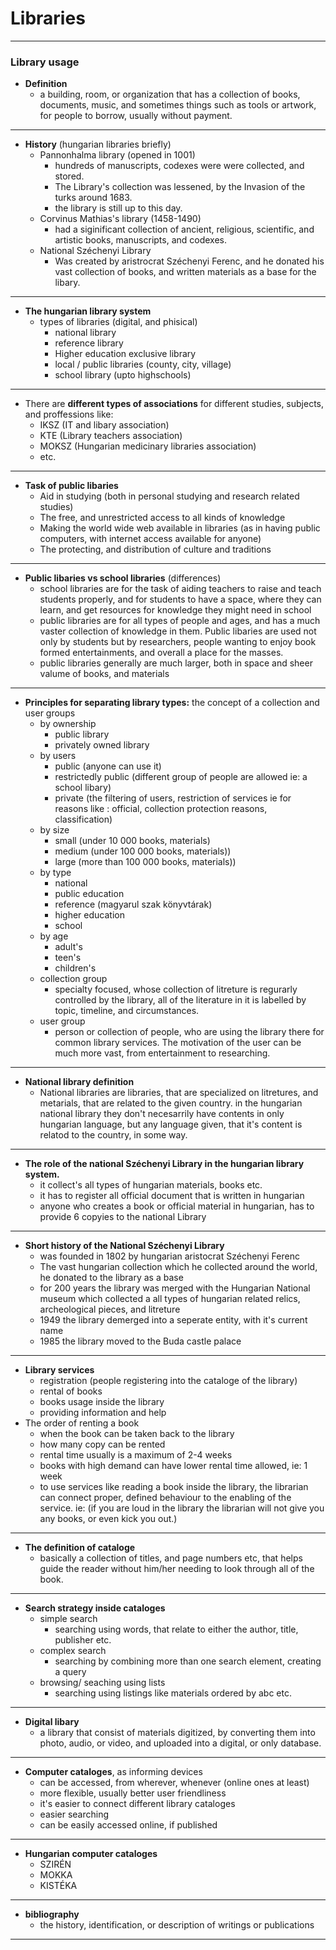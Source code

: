 # Libraries
---
### Library usage
- **Definition**
	- a building, room, or organization that has a collection of books, documents, music, and sometimes things such as tools or artwork, for people to borrow, usually without payment.
---
- **History** (hungarian libraries briefly)
	- Pannonhalma library (opened in 1001)
		- hundreds of manuscripts, codexes were were collected, and stored.
		- The Library's collection was lessened, by the Invasion of the turks around 1683.
		- the library is still up to this day.
	- Corvinus Mathias's library (1458-1490) 
		- had a siginificant collection of ancient, religious, scientific, and artistic books, manuscripts, and codexes.
	- National Széchenyi Library
		- Was created by aristrocrat Széchenyi Ferenc, and he donated his vast collection of books, and written materials as a base for the libary.
---
- **The hungarian library system**
	- types of libraries (digital, and phisical)
		- national library
		- reference library
		- Higher education exclusive library
		- local / public libraries (county, city, village) 
		- school library (upto highschools)
---
- There are **different types of associations** for different studies, subjects, and proffessions like:
	- IKSZ (IT and libary association)
	- KTE (Library teachers association)
	- MOKSZ (Hungarian medicinary libraries association)
	- etc.
---
- **Task of public libaries**
	- Aid in studying (both in personal studying and research related studies)
	- The free, and unrestricted access to all kinds of knowledge
	- Making the world wide web available in libraries (as in having public computers, with internet access available for anyone)
	- The protecting, and distribution of culture and traditions 
---
- **Public libaries vs school libraries** (differences)
	- school libraries are for the task of aiding teachers to raise and teach students properly, and for students to have a space, where they can learn, and get resources for knowledge they might need in school
	- public libraries are for all types of people and ages, and has a much vaster collection of knowledge in them. Public libaries are used not only by students but by researchers, people wanting to enjoy book formed entertainments, and overall a place for the masses.
	- public libraries generally are much larger, both in space and sheer valume of books, and materials
---
- **Principles for separating library types:** the concept of a collection and user groups
	- by ownership
		- public library
		- privately owned library
	- by users
		- public (anyone can use it)
		- restrictedly public (different group of people are allowed ie: a school libary)
		-  private (the filtering of users, restriction of services ie for reasons like : official, collection protection reasons, classification)
	- by size 
		- small (under 10 000 books, materials)
		- medium (under 100 000 books, materials))
		- large (more than 100 000 books, materials))
	- by type
		- national
		- public education
		- reference (magyarul szak könyvtárak)
		- higher education
		- school
	-  by age
		- adult's
		- teen's 
		- children's
	- collection group
		-  specialty focused, whose collection of litreture is regurarly controlled by the library, all of the literature in it is labelled by topic, timeline, and circumstances.
	- user group
		- person or collection of people, who are using the library there for common library services. The motivation of the user can be much more vast, from entertainment to researching.
---
-  **National library definition**
	- National libraries are libraries, that are specialized on litretures, and metarials, that are related to the given country. in the hungarian national library they don't necesarrily have contents in only hungarian language, but any language given, that it's content is relatod to the country, in some way.
---
- **The role of the national Széchenyi Library in the hungarian library system.**
	- it collect's all types of hungarian materials, books etc.
	- it has to register all official document that is written in hungarian
	- anyone who creates a book or official material in hungarian, has to provide 6 copyies to the national Library
---
- **Short history of the National Széchenyi Library**
	- was founded in 1802 by hungarian aristocrat Széchenyi Ferenc
	- The vast hungarian collection which he collected around the world, he donated to the library as a base
	- for 200 years the library was merged with the Hungarian National museum which collected a all types of hungarian related relics, archeological pieces, and litreture
	- 1949 the library demerged into a seperate entity, with it's current name
	- 1985 the library moved to the Buda castle palace
---
- **Library services**
	- registration (people registering into the cataloge of the library)
	- rental of books 
	- books usage inside the library
	- providing information and help
- The order of renting a book
	- when the book can be taken back to the library
	- how many copy can be rented
	- rental time usually is a maximum of 2-4 weeks
	- books with high demand can have lower rental time allowed, ie: 1 week 
	- to use services like reading a book inside the library, the librarian can connect proper, defined behaviour to the enabling of the service. ie: (if you are loud in the library the librarian will not give you any books, or even kick you out.)
---
- **The definition of cataloge**
	- basically a collection of titles, and page numbers etc, that helps guide the reader without him/her needing to look through all of the book.
---
- **Search strategy inside cataloges**
	- simple search
		- searching using words, that relate to either the author, title, publisher etc.
	- complex search
		- searching by combining more than one search element, creating a query
	- browsing/ seaching using lists
		- searching using listings like materials ordered by abc etc.
---
- **Digital libary**
	- a library that consist of materials digitized, by converting them into photo, audio, or video, and uploaded into a digital, or only database.
---
- **Computer cataloges**, as informing devices
	- can be accessed, from wherever, whenever (online ones at least)
	- more flexible, usually better user friendliness
	- it's easier to connect different library cataloges
	- easier searching
	- can be easily accessed online, if published 
---
- **Hungarian computer cataloges**
	- SZIRÉN
	- MOKKA
	- KISTÉKA
---
- **bibliography**
	- the history, identification, or description of writings or publications
---
